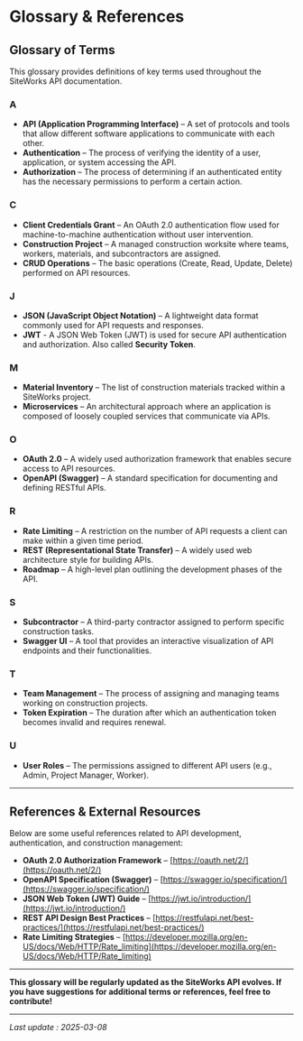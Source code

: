 # Glossary & References  

## Glossary of Terms  

This glossary provides definitions of key terms used throughout the SiteWorks API documentation.  

### **A**  
- **API (Application Programming Interface)** – A set of protocols and tools that allow different software applications to communicate with each other.  
- **Authentication** – The process of verifying the identity of a user, application, or system accessing the API.  
- **Authorization** – The process of determining if an authenticated entity has the necessary permissions to perform a certain action.  

### **C**  
- **Client Credentials Grant** – An OAuth 2.0 authentication flow used for machine-to-machine authentication without user intervention.  
- **Construction Project** – A managed construction worksite where teams, workers, materials, and subcontractors are assigned.  
- **CRUD Operations** – The basic operations (Create, Read, Update, Delete) performed on API resources.  

### **J**  
- **JSON (JavaScript Object Notation)** – A lightweight data format commonly used for API requests and responses.  
- **JWT** - A JSON Web Token (JWT) is used for secure API authentication and authorization. Also called **Security Token**.

### **M**  
- **Material Inventory** – The list of construction materials tracked within a SiteWorks project.  
- **Microservices** – An architectural approach where an application is composed of loosely coupled services that communicate via APIs.  

### **O**  
- **OAuth 2.0** – A widely used authorization framework that enables secure access to API resources.  
- **OpenAPI (Swagger)** – A standard specification for documenting and defining RESTful APIs.  

### **R**  
- **Rate Limiting** – A restriction on the number of API requests a client can make within a given time period.  
- **REST (Representational State Transfer)** – A widely used web architecture style for building APIs.  
- **Roadmap** – A high-level plan outlining the development phases of the API.  

### **S**  
- **Subcontractor** – A third-party contractor assigned to perform specific construction tasks.  
- **Swagger UI** – A tool that provides an interactive visualization of API endpoints and their functionalities.  

### **T**  
- **Team Management** – The process of assigning and managing teams working on construction projects.  
- **Token Expiration** – The duration after which an authentication token becomes invalid and requires renewal.  

### **U**  
- **User Roles** – The permissions assigned to different API users (e.g., Admin, Project Manager, Worker).  

---

## References & External Resources  

Below are some useful references related to API development, authentication, and construction management:  

- **OAuth 2.0 Authorization Framework** – [https://oauth.net/2/](https://oauth.net/2/)  
- **OpenAPI Specification (Swagger)** – [https://swagger.io/specification/](https://swagger.io/specification/)  
- **JSON Web Token (JWT) Guide** – [https://jwt.io/introduction/](https://jwt.io/introduction/)  
- **REST API Design Best Practices** – [https://restfulapi.net/best-practices/](https://restfulapi.net/best-practices/)  
- **Rate Limiting Strategies** – [https://developer.mozilla.org/en-US/docs/Web/HTTP/Rate_limiting](https://developer.mozilla.org/en-US/docs/Web/HTTP/Rate_limiting)  

---

**This glossary will be regularly updated as the SiteWorks API evolves. If you have suggestions for additional terms or references, feel free to contribute!**  

---  

_Last update : 2025-03-08_